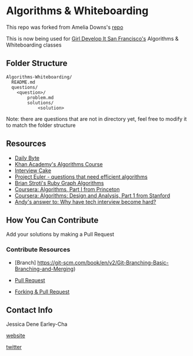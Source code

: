 # Algorithms & Whiteboarding

This repo was forked from Amelia Downs's [repo](https://github.com/adowns01/Intro-to-Whiteboarding)

This is now being used for [Girl Develop It San Francisco's](https://www.meetup.com/Girl-Develop-It-San-Francisco/) Algorithms & Whiteboarding classes

## Folder Structure

```
Algorithms-Whiteboarding/
  README.md
  questions/
    <question>/
        problem.md
        solutions/
            <solution>

```

Note: there are questions that are not in directory yet, feel free to modify it to match the folder structure


## Resources

- [Daily Byte](https://thedailybyte.dev/)
- [Khan Academy's Algorithms Course](https://www.khanacademy.org/computing/computer-science/algorithms)
- [Interview Cake](https://www.interviewcake.com/)
- [Project Euler - questions that need efficient algorithms](https://projecteuler.net/about)
- [Brian Stroti's Ruby Graph Algorithms](https://github.com/brianstorti/ruby-graph-algorithms)
- [Coursera: Algorithms, Part I from Princeton](https://www.coursera.org/course/algs4partI)
- [Coursera: Algorithms: Design and Analysis, Part 1 from Stanford](https://www.coursera.org/course/algo)
- [Andy's answer to: Why have tech interview become hard?](http://qr.ae/RoLQfu)

## How You Can Contribute
Add your solutions by making a Pull Request

### Contribute Resources
- [Branch] https://git-scm.com/book/en/v2/Git-Branching-Basic-Branching-and-Merging)

- [Pull Request](https://help.github.com/articles/creating-a-pull-request/)

- [Forking & Pull Request](https://www.digitalocean.com/community/tutorials/how-to-create-a-pull-request-on-github)


## Contact Info

Jessica Dene Earley-Cha

[website](https://www.jessicadeneearley-cha.com/)

[twitter](https://twitter.com/chatasweetie)
